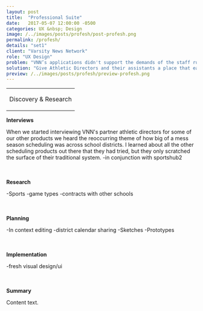 ```yaml
---
layout: post
title:  "Professional Suite"
date:   2017-05-07 12:00:00 -0500
categories: UX &nbsp; Design
image: /../images/posts/profesh/post-profesh.png
permalink: /profesh/
details: "set1"
client: "Varsity News Network"
role: "UX Design"
problem: "VNN’s applications didn't support the demands of the staff running the schools programs. Especially when it came to scheduling, and event management."
solution: "Give Athletic Directors and their assistants a place that easily allowed them to create, manage, and share important schedule information."
preview: /../images/posts/profesh/preview-profesh.png
---
```

<table class="post-content-section-title">
  <tr>
    <td>
      <p class="section-title">Discovery & Research</p>
    </td>
  </tr>
</table>


**Interviews**

When we started interviewing VNN's partner athletic directors for some of our other products we heard the reoccurring theme of how big of a mess season scheduling was across school districts. I learned about all the other scheduling products out there that they had tried, but they only scratched the surface of their traditional system.
-in conjunction with sportshub2
<br>
<br>
<br>


**Research**

-Sports
-game types
-contracts with other schools
<br>
<br>
<br>


**Planning**

-In context editing
-district calendar sharing
-Sketches
-Prototypes
<br>
<br>
<br>

**Implementation**

-fresh visual design/ui
<br>
<br>
<br>

**Summary**

Content text.
<br>
<br>
<br>

